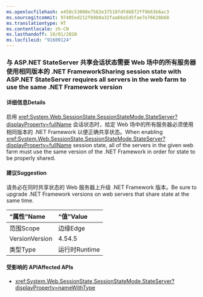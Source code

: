 ```yaml
---
ms.openlocfilehash: e450c53008e7562e37518fdfd6872ff9b63b6ac3
ms.sourcegitcommit: 97405ed212f69b0a32faa66a5d5fae7e76628b68
ms.translationtype: HT
ms.contentlocale: zh-CN
ms.lasthandoff: 10/01/2020
ms.locfileid: "91609124"
---
```

### <a name="sharing-session-state-with-aspnet-stateserver-requires-all-servers-in-the-web-farm-to-use-the-same-net-framework-version"></a><span data-ttu-id="cf172-101">与 ASP.NET StateServer 共享会话状态需要 Web 场中的所有服务器使用相同版本的 .NET Framework</span><span class="sxs-lookup"><span data-stu-id="cf172-101">Sharing session state with ASP.NET StateServer requires all servers in the web farm to use the same .NET Framework version</span></span>

#### <a name="details"></a><span data-ttu-id="cf172-102">详细信息</span><span class="sxs-lookup"><span data-stu-id="cf172-102">Details</span></span>

<span data-ttu-id="cf172-103">启用 <xref:System.Web.SessionState.SessionStateMode.StateServer?displayProperty=fullName> 会话状态时，给定 Web 场中的所有服务器必须使用相同版本的 .NET Framework 以便正确共享状态。</span><span class="sxs-lookup"><span data-stu-id="cf172-103">When enabling <xref:System.Web.SessionState.SessionStateMode.StateServer?displayProperty=fullName> session state, all of the servers in the given web farm must use the same version of the .NET Framework in order for state to be properly shared.</span></span>

#### <a name="suggestion"></a><span data-ttu-id="cf172-104">建议</span><span class="sxs-lookup"><span data-stu-id="cf172-104">Suggestion</span></span>

<span data-ttu-id="cf172-105">请务必在同时共享状态的 Web 服务器上升级 .NET Framework 版本。</span><span class="sxs-lookup"><span data-stu-id="cf172-105">Be sure to upgrade .NET Framework versions on web servers that share state at the same time.</span></span>

| <span data-ttu-id="cf172-106">“属性”</span><span class="sxs-lookup"><span data-stu-id="cf172-106">Name</span></span>    | <span data-ttu-id="cf172-107">“值”</span><span class="sxs-lookup"><span data-stu-id="cf172-107">Value</span></span>       |
|:--------|:------------|
| <span data-ttu-id="cf172-108">范围</span><span class="sxs-lookup"><span data-stu-id="cf172-108">Scope</span></span>   |<span data-ttu-id="cf172-109">边缘</span><span class="sxs-lookup"><span data-stu-id="cf172-109">Edge</span></span>|
|<span data-ttu-id="cf172-110">Version</span><span class="sxs-lookup"><span data-stu-id="cf172-110">Version</span></span>|<span data-ttu-id="cf172-111">4.5</span><span class="sxs-lookup"><span data-stu-id="cf172-111">4.5</span></span>|
|<span data-ttu-id="cf172-112">类型</span><span class="sxs-lookup"><span data-stu-id="cf172-112">Type</span></span>|<span data-ttu-id="cf172-113">运行时</span><span class="sxs-lookup"><span data-stu-id="cf172-113">Runtime</span></span>

#### <a name="affected-apis"></a><span data-ttu-id="cf172-114">受影响的 API</span><span class="sxs-lookup"><span data-stu-id="cf172-114">Affected APIs</span></span>

- <xref:System.Web.SessionState.SessionStateMode.StateServer?displayProperty=nameWithType>

<!--

#### Affected APIs

- `F:System.Web.SessionState.SessionStateMode.StateServer`

-->
